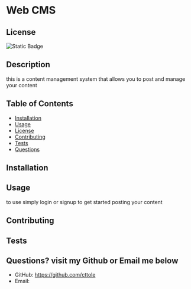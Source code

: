 
  # Web CMS

  ## License
 
  ![Static Badge](https://img.shields.io/badge/License-MIT-blue)
 

  ## Description
  this is a content management system that allows you to post and manage your content 

  ## Table of Contents
  - [Installation](#installation)
  - [Usage](#usage)
  - [License](#license)
  - [Contributing](#contributing)
  - [Tests](#tests)
  - [Questions](#questions)

  ## Installation
  

  ## Usage
  to use simply login or signup to get started posting your content

 

  ## Contributing
  
  ## Tests
  

  ## Questions? visit my Github or Email me below
  - GitHub: https://github.com/cttole
  - Email: 
